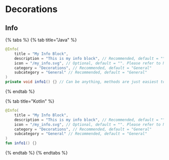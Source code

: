 # Decorations

## Info

{% tabs %}
{% tab title="Java" %}
```java
@Info(
    title = "My Info Block",
    description = "This is my info block", // Recommended, default = ""
    icon = "/my_info.svg", // Optional, default = "". Please refer to Notifications.Type to see default types
    category = "Decorations", // Recommended, default = "General"
    subcategory = "General" // Recommended, default = "General"
)
private void info1() {} // Can be anything, methods are just easiest to write.
```
{% endtab %}

{% tab title="Kotlin" %}
```kotlin
@Info(
    title = "My Info Block",
    description = "This is my info block", // Recommended, default = ""
    icon = "/my_info.svg", // Optional, default = "". Please refer to Notifications.Type to see default types
    category = "Decorations", // Recommended, default = "General"
    subcategory = "General" // Recommended, default = "General"
)
fun info1() {}
```
{% endtab %}
{% endtabs %}
